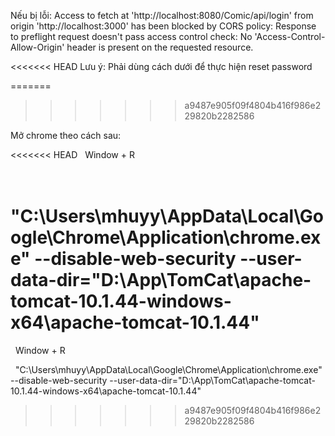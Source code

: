 Nếu bị lỗi: Access to fetch at 'http://localhost:8080/Comic/api/login' from origin 'http://localhost:3000' has been blocked by CORS policy: Response to preflight request doesn't pass access control check: No 'Access-Control-Allow-Origin' header is present on the requested resource.



<<<<<<< HEAD
Lưu ý: Phải dùng cách dưới để thực hiện reset password

=======
>>>>>>> a9487e905f09f4804b416f986e229820b2282586


Mở chrome theo cách sau:

<<<<<<< HEAD
    Window + R

    "C:\\Users\\mhuyy\\AppData\\Local\\Google\\Chrome\\Application\\chrome.exe" --disable-web-security --user-data-dir="D:\\App\\TomCat\\apache-tomcat-10.1.44-windows-x64\\apache-tomcat-10.1.44"
=======
&nbsp;   Window + R

&nbsp;   "C:\\Users\\mhuyy\\AppData\\Local\\Google\\Chrome\\Application\\chrome.exe" --disable-web-security --user-data-dir="D:\\App\\TomCat\\apache-tomcat-10.1.44-windows-x64\\apache-tomcat-10.1.44"
>>>>>>> a9487e905f09f4804b416f986e229820b2282586

